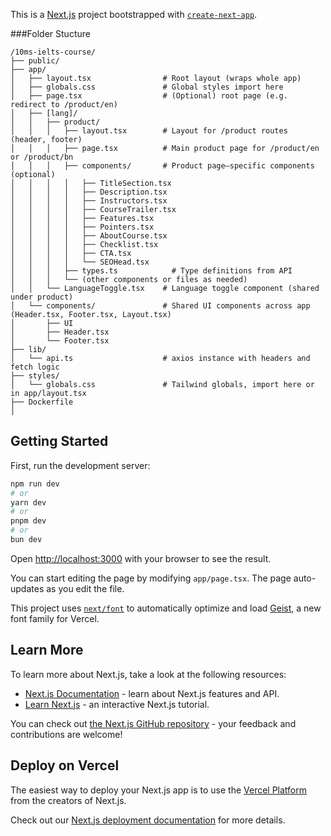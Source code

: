 This is a [Next.js](https://nextjs.org) project bootstrapped with [`create-next-app`](https://nextjs.org/docs/app/api-reference/cli/create-next-app).

###Folder Stucture

```
/10ms-ielts-course/
├── public/
├── app/
│   ├── layout.tsx                # Root layout (wraps whole app)
│   ├── globals.css               # Global styles import here
│   ├── page.tsx                  # (Optional) root page (e.g. redirect to /product/en)
│   ├── [lang]/
│   │   ├── product/
│   │   │   ├── layout.tsx        # Layout for /product routes (header, footer)
│   │   │   ├── page.tsx          # Main product page for /product/en or /product/bn
│   │   │   ├── components/       # Product page–specific components (optional)
│   │   │   │   ├── TitleSection.tsx
│   │   │   │   ├── Description.tsx
│   │   │   │   ├── Instructors.tsx
│   │   │   │   ├── CourseTrailer.tsx
│   │   │   │   ├── Features.tsx
│   │   │   │   ├── Pointers.tsx
│   │   │   │   ├── AboutCourse.tsx
│   │   │   │   ├── Checklist.tsx
│   │   │   │   ├── CTA.tsx
│   │   │   │   └── SEOHead.tsx
│   │   │   ├── types.ts            # Type definitions from API
│   │   │   └── (other components or files as needed)
│   │   └── LanguageToggle.tsx    # Language toggle component (shared under product)
│   └── components/               # Shared UI components across app (Header.tsx, Footer.tsx, Layout.tsx)
│       ├── UI
│       ├── Header.tsx
│       └── Footer.tsx
├── lib/
│   └── api.ts                    # axios instance with headers and fetch logic
├── styles/
│   └── globals.css               # Tailwind globals, import here or in app/layout.tsx
├── Dockerfile
│

```

## Getting Started

First, run the development server:

```bash
npm run dev
# or
yarn dev
# or
pnpm dev
# or
bun dev
```

Open [http://localhost:3000](http://localhost:3000) with your browser to see the result.

You can start editing the page by modifying `app/page.tsx`. The page auto-updates as you edit the file.

This project uses [`next/font`](https://nextjs.org/docs/app/building-your-application/optimizing/fonts) to automatically optimize and load [Geist](https://vercel.com/font), a new font family for Vercel.

## Learn More

To learn more about Next.js, take a look at the following resources:

- [Next.js Documentation](https://nextjs.org/docs) - learn about Next.js features and API.
- [Learn Next.js](https://nextjs.org/learn) - an interactive Next.js tutorial.

You can check out [the Next.js GitHub repository](https://github.com/vercel/next.js) - your feedback and contributions are welcome!

## Deploy on Vercel

The easiest way to deploy your Next.js app is to use the [Vercel Platform](https://vercel.com/new?utm_medium=default-template&filter=next.js&utm_source=create-next-app&utm_campaign=create-next-app-readme) from the creators of Next.js.

Check out our [Next.js deployment documentation](https://nextjs.org/docs/app/building-your-application/deploying) for more details.
